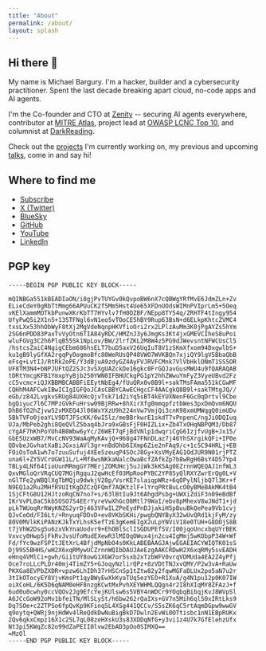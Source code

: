```yaml
---
title: "About"
permalink: /about/
layout: splash
---
```


## Hi there 👋

My name is Michael Bargury.
I'm a hacker, builder and a cybersecurity practitioner. 
Spent the last decade breaking apart cloud, no-code apps and AI agents.

I'm the Co-founder and CTO at [Zenity](https://www.zenity.io) -- securing AI agents everywhere, contributor at [MITRE Atlas](https://atlas.mitre.org), project lead at [OWASP LCNC Top 10](https://owasp.org/www-project-top-10-low-code-no-code-security-risks/), and columnist at [DarkReading](https://www.darkreading.com/author/michael-bargury).

Check out the [projects](/wip) I'm currently working on, my previous and upcoming [talks](/talks), come in and say hi!

## Where to find me

<ul class="fa-ul">
  <li>
    <span class="fa-li"><i class="fas fa-envelope"></i></span>
    <a href="javascript:void(0);" onclick="popupNewsletter()" title="Subscribe">Subscribe</a>
  </li>
  <li>
    <span class="fa-li"><i class="fab fa-twitter-square"></i></span>
    <a href="https://twitter.com/mbrg0" target="_blank">X (Twitter)</a>
  </li>
  <li>
    <span class="fa-li"><i class="fab fa-twitter-square"></i></span>
    <a href="https://bsky.app/profile/mbrg0.bsky.social" target="_blank">BlueSky</a>
  </li>
  <li>
    <span class="fa-li"><i class="fab fa-github"></i></span>
    <a href="https://github.com/mbrg" target="_blank">GitHub</a>
  </li>
  <li>
    <span class="fa-li"><i class="fab fa-youtube"></i></span>
    <a href="https://www.youtube.com/@mbgsec" target="_blank">YouTube</a>
  </li>
  <li>
    <span class="fa-li"><i class="fab fa-linkedin"></i></span>
    <a href="https://linkedin.com/in/michaelbargury" target="_blank">LinkedIn</a>
  </li>
</ul>

## PGP key

```
-----BEGIN PGP PUBLIC KEY BLOCK-----

mQINBGa551kBEADIaON/i8gjPvTUYGv0kQvpoBW6nX7cQBWgYRfMvE6JdmZLn+Zv
ELieCdeY0gRbTtMmg66APUuCK2f5Mm5Hst4Ue65XFDnUOdsWIMnPVIprLm5+5Oeq
vKElXammMOTkbPunwXKrKbTT7HYvlv7fH0DZBF/NEpp8TY54q/ZRHTF4tIngy954
UfyPwQ5i2X1n5+135TFNgl6vN1eo5vTOoCE5hBY9Rup63BsN+d6ELkpKhtcZVMC4
txsLXx53hhObWyF8tXj2MgVdeNqnpHKVfioOri2rx2LPlzAuMm3K0jPgAYZs5hYm
2SG6nPDD83PaxTvVyOtn6TIA84yRDC/HMZnJ3y6JmgKs3Kt4jxGMEVCIheS8uPoi
wluFGVg3C2h6PlqB55Sk1NpLov/BW/2lrfZKL2M8W4z5PG9dJWevsntNFWCUsCl5
/hstcsZaiC4NgigCEbm606hsELT7buD5axV26UqIuT8V1zSKmXfxom94DxgwlbS+
ku1gB9lyGfXA2rgqPyOogmoBfc80WeRUsQP48VWO7WVKBQn7xjiQY9lgV5BbaQbB
eFsg+LvtIJ/RtRk2oPE/Y3dBjuA9zdyGZ4AyFVJRVFCMnk7VlVbHklONmT1SS5OR
UF8TM3N4+bNPJUFtQZ2SJc3vSXgUAZckDe16gkc0FrGQJavGusMWU4u9fQARAQAB
tDRtYmcgKFB1YmxpYyBjb250YWN0IFBHUCkgPG1pY2hhZWwuYmFyZ3VyeUBvd2Fz
cC5vcmc+iQJXBBMBCABBFiEEytNbEg4/fUuQRx0v8B9l+sakTMsFAma551kCGwMF
CQHhM4AFCwkIBwICIgIGFQoJCAsCBBYCAwECHgcCF4AACgkQ8B9l+sakTMtgJQ//
eGb/z842LvgkvSRUg84UXHcQjvTsk71d2iYq5sBT4kEYUXNenF6Gc0qDrtvl9Cbe
bgQiyuc7l6C7MPzGVkFuHrsw09BjRRw+8hXirXfg0mmqpfztbWes3pxDmQvm6NQU
DhB6fO2hZjvw52xMXEQ4Jl06WxYXzU9h224nVw7VmjQi3cnK98xmUMWqgQ0imUDv
5BkTVFo0jeaYLV9DTJFScKK/6wISlz/meBBrkwrE1skdT7vPnpenC/ngJiODQIuq
UJa/MbPeb2ghi8QeQVlZ5baq4bJra9xGBsFjF0HIZLix+Zb4TxOHqNBPQM3/Db87
cYgAF7hKhPoYUh4B0Wbw6yYc/Z6WET7qFjBdVNlp1dwqriCgG6IzjfvUgB+Jx15/
GbE5UzxWB7/MvCcNV93WaAqMyKAvjQ+968g47FNnDLaz7j46YhSXrgikQFi+IP0e
QDvbeJGvhatXaBiJGxsiAVl3gr+nBdOhb6IXmp6Zie2nFAq9/c+1cSC94HRLj+EB
FOiOsToA1wh7o7zuuSufuj4XEe5zeuqP4SOcJ8Gy+XsVMyEAG1OdJUR9N01rjPTZ
una6l+ZY5VCrUGW11L/L+Mf8wsNKkaNalcOwaBcfZAfkZp7b8wRgH6BsY4D57Yp4
TBLy4LNf64IioUunMRmgGY7MErjZOMUHcj5uJiWk3kK5Ag0EZrnnWQEQAJ1nfWL3
QxvMGloQrVRqCUQ7MGjRgquJ2qwHcEf03MpRooPYBC2YP85yQlRXYZwrErQg0L+V
nGlTFe2yWBQlXgTbMQju9dwkjV28p/VsrKE7slaiqpWRz+6qOPylNljbQ7l3Kr+f
N9EQ1a2Ru2MHfRVUItKgDZCzQFQmf7AQKtzlF+lYrqPRtBuLcO0yBMeBAkMK4tB4
1SjCFtG8U12HJtzoRqCN7no7+s/63lBtIu9Jt6AhgdPsbg+UWXiZdiF3n09eBdBf
IKrVvPL0aC5kb5OSO7S4EErYyreVwXhGcO8Mtl79WaI/ebv8pMhexV8wJNdT1+jd
pLkTWUoqRrRWyKNZG2yrDj463VFwILZPeEydPnDJjakiH5pBuuBkQePea9Vb1cvj
QJvCeOd/FI6Lt/+RnyuqFDDvD+ev8VKbSKHi/pwgbQNYByX32wUvQRd1kjFyM/zy
80V0MVlkKiPANzKJkTxYLhsK5efTzE3gKemEIgX2uLpYNViV18e0TUH+G8DOjS8B
t7jVhW2Dsg5u6zxVkYnaUodvr9+EhOBlSclISGDUPEfSV/I00jqoUncxbqUYrBEK
Vxvcy0Hwp5jFkRvJvsUfoMudEXewR3lMIOqOWux4jn2cu4IgMmj5wKObpP34W+Wf
Fd/fYc9wzFSPItJEtXrL4BfjdMpNbO4s0KkLABEBAAGJAjwEGAEIACYWIQTK01sS
Dj99S5BHHS/wH2X6xqRMywUCZrnnWQIbDAUJAeEzgAAKCRDwH2X6xqRMy5svEADH
eHnq4VMlCi+gwh/GiitUY8owG1XGW7or5sxb2xTzbWFV0vrqVDMUda4EA2Z4yPfj
Oce7roLLcPLDr40mj4TimZY5+GJoqyNzlirQPz+8zVDtTNJxvQMY/P2w3vA+RaUw
PKXGa8EVPbZXDR+vpzw6LhIDh37rHSCnSp1tZtw82y2fqwMGFaDLUx2po5aN7u2r
3tIkOTocyEY8VjvKmsPt1qyBWyEwXkKyaTUq5ezYEO+R1XuA/g4N1pu12p0K07IW
oiXCoHL/6K5D6qNAM0eHF8nzgKCwtMxPvhXEYWHMLQQgn4r2I8hXIqMY8ZFAzJ+f
6ud0u0cwhy0ccVQOv2Jg9EfcYejKUlsw6s5VBY4nWDCr9YOqbqBibqjKvJ8WVpSl
A6JCcGoW92oMv1bfeiTN/MlSLySt/h6bw262rQaIXs+GV7n5Mih6qlS0xIRtLks9
Dq7SOe+c2ZTPSo6fpQvKp9KFinq5L4XSg441QCCv/S5sZK6qC5rtAqmDGpw9wwGV
q9oytq+QWRj9njHdWv4lReQdkDwNuBigBkD7Dwln2EvWi0OTtisbc1nN1EBpRUKx
2Qv6qkxCmpz16X1c25L7qL08zeHXskU3s83XDDqNfG+y3vi1z4U7k7GfElehzUfx
Nt3pi5KWqZc82o99dZaPEII0lvw2EbAD3pOo0SIMXQ==
=MzOl
-----END PGP PUBLIC KEY BLOCK-----